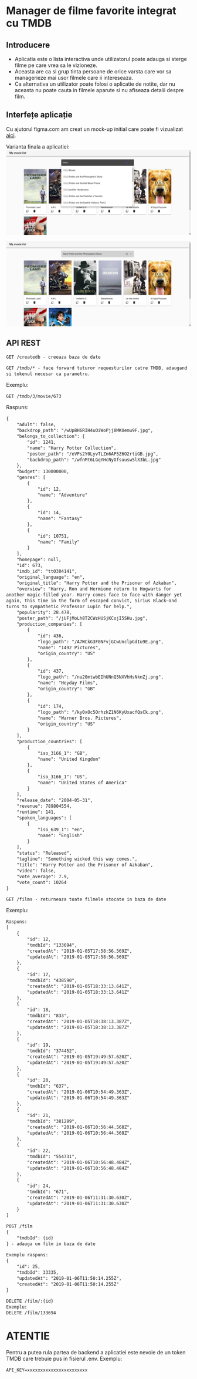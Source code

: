 # Manager de filme favorite integrat cu TMDB

## Introducere

* Aplicatia este o lista interactiva unde utilizatorul poate adauga si sterge filme pe care vrea sa le vizioneze.
* Aceasta are ca si grup tinta persoane de orice varsta care vor sa managerieze mai usor filmele care ii intereseaza.
* Ca alternativa un utilizator poate folosi o aplicatie de notite, dar nu aceasta nu poate cauta in filmele aparute si nu afiseaza detalii despre film.

## Interfețe aplicație
Cu ajutorul figma.com am creat un mock-up initial care poate fi vizualizat [aici](https://www.figma.com/file/gAUHnUN9Lotf2Kba6eEOYsC9/movies-app?node-id=0%3A1).

Varianta finala a aplicatiei:
![Screenshot 1](https://raw.githubusercontent.com/anaivanov/movies-app/master/screenshots/1.png)

![Screenshot 2](https://raw.githubusercontent.com/anaivanov/movies-app/master/screenshots/2.png)

## API REST

```
GET /createdb - creeaza baza de date
```
```
GET /tmdb/* - face forward tuturor requesturilor catre TMDB, adaugand si tokenul necesar ca parametru.
```
Exemplu:
```
GET /tmdb/3/movie/673
```
Raspuns:
```
{
    "adult": false,
    "backdrop_path": "/wUpBH6RIH4uOiWoPjj8MKUemu9F.jpg",
    "belongs_to_collection": {
        "id": 1241,
        "name": "Harry Potter Collection",
        "poster_path": "/eVPs2Y0LyvTLZn6AP5Z6O2rtiGB.jpg",
        "backdrop_path": "/wfnMt6LGqYHcNyOfsuusw5lX3bL.jpg"
    },
    "budget": 130000000,
    "genres": [
        {
            "id": 12,
            "name": "Adventure"
        },
        {
            "id": 14,
            "name": "Fantasy"
        },
        {
            "id": 10751,
            "name": "Family"
        }
    ],
    "homepage": null,
    "id": 673,
    "imdb_id": "tt0304141",
    "original_language": "en",
    "original_title": "Harry Potter and the Prisoner of Azkaban",
    "overview": "Harry, Ron and Hermione return to Hogwarts for another magic-filled year. Harry comes face to face with danger yet again, this time in the form of escaped convict, Sirius Black—and turns to sympathetic Professor Lupin for help.",
    "popularity": 28.478,
    "poster_path": "/jUFjMoLh8T2CWzHUSjKCojI5SHu.jpg",
    "production_companies": [
        {
            "id": 436,
            "logo_path": "/A7WCkG3F0NFvjGCwUnclpGdIu9E.png",
            "name": "1492 Pictures",
            "origin_country": "US"
        },
        {
            "id": 437,
            "logo_path": "/nu20mtwbEIhUNnQ5NXVhHsNknZj.png",
            "name": "Heyday Films",
            "origin_country": "GB"
        },
        {
            "id": 174,
            "logo_path": "/ky0xOc5OrhzkZ1N6KyUxacfQsCk.png",
            "name": "Warner Bros. Pictures",
            "origin_country": "US"
        }
    ],
    "production_countries": [
        {
            "iso_3166_1": "GB",
            "name": "United Kingdom"
        },
        {
            "iso_3166_1": "US",
            "name": "United States of America"
        }
    ],
    "release_date": "2004-05-31",
    "revenue": 789804554,
    "runtime": 141,
    "spoken_languages": [
        {
            "iso_639_1": "en",
            "name": "English"
        }
    ],
    "status": "Released",
    "tagline": "Something wicked this way comes.",
    "title": "Harry Potter and the Prisoner of Azkaban",
    "video": false,
    "vote_average": 7.9,
    "vote_count": 10264
}
```
```
GET /films - returneaza toate filmele stocate in baza de date
```
Exemplu:
```
Raspuns:
[
    {
        "id": 12,
        "tmdbId": "133694",
        "createdAt": "2019-01-05T17:58:56.569Z",
        "updatedAt": "2019-01-05T17:58:56.569Z"
    },
    {
        "id": 17,
        "tmdbId": "438590",
        "createdAt": "2019-01-05T18:33:13.641Z",
        "updatedAt": "2019-01-05T18:33:13.641Z"
    },
    {
        "id": 18,
        "tmdbId": "833",
        "createdAt": "2019-01-05T18:38:13.387Z",
        "updatedAt": "2019-01-05T18:38:13.387Z"
    },
    {
        "id": 19,
        "tmdbId": "374452",
        "createdAt": "2019-01-05T19:49:57.620Z",
        "updatedAt": "2019-01-05T19:49:57.620Z"
    },
    {
        "id": 20,
        "tmdbId": "637",
        "createdAt": "2019-01-06T10:54:49.363Z",
        "updatedAt": "2019-01-06T10:54:49.363Z"
    },
    {
        "id": 21,
        "tmdbId": "381289",
        "createdAt": "2019-01-06T10:56:44.568Z",
        "updatedAt": "2019-01-06T10:56:44.568Z"
    },
    {
        "id": 22,
        "tmdbId": "554731",
        "createdAt": "2019-01-06T10:56:48.484Z",
        "updatedAt": "2019-01-06T10:56:48.484Z"
    },
    {
        "id": 24,
        "tmdbId": "671",
        "createdAt": "2019-01-06T11:31:30.630Z",
        "updatedAt": "2019-01-06T11:31:30.630Z"
    }
]

```

```
POST /film
{
	"tmdbId": {id}
} - adauga un film in baza de date
```
```
Exemplu raspuns:
{
    "id": 25,
    "tmdbId": 33335,
    "updatedAt": "2019-01-06T11:50:14.255Z",
    "createdAt": "2019-01-06T11:50:14.255Z"
}

```
```
DELETE /film/:{id}
Exemplu:
DELETE /film/133694
```

# ATENTIE
Pentru a putea rula partea de backend a aplicatiei este nevoie de un token TMDB care trebuie pus in fisierul .env.
Exemplu:
```
API_KEY=xxxxxxxxxxxxxxxxxxxxxxx
```
